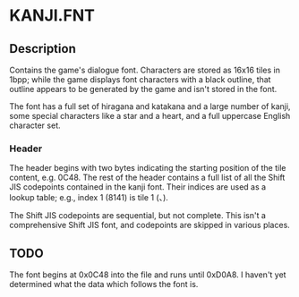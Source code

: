 # KANJI.FNT

## Description

Contains the game's dialogue font. Characters are stored as 16x16 tiles in 1bpp; while the game displays font characters with a black outline, that outline appears to be generated by the game and isn't stored in the font.

The font has a full set of hiragana and katakana and a large number of kanji, some special characters like a star and a heart, and a full uppercase English character set.

### Header

The header begins with two bytes indicating the starting position of the tile content, e.g. 0C48. The rest of the header contains a full list of all the Shift JIS codepoints contained in the kanji font. Their indices are used as a lookup table; e.g., index 1 (8141) is tile 1 (、).

The Shift JIS codepoints are sequential, but not complete. This isn't a comprehensive Shift JIS font, and codepoints are skipped in various places.

## TODO

The font begins at 0x0C48 into the file and runs until 0xD0A8. I haven't yet determined what the data which follows the font is.
